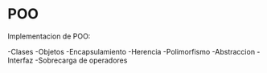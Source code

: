 # POO

Implementacion de POO:

  -Clases
  -Objetos
  -Encapsulamiento
  -Herencia
  -Polimorfismo
  -Abstraccion
  -Interfaz
  -Sobrecarga de operadores
